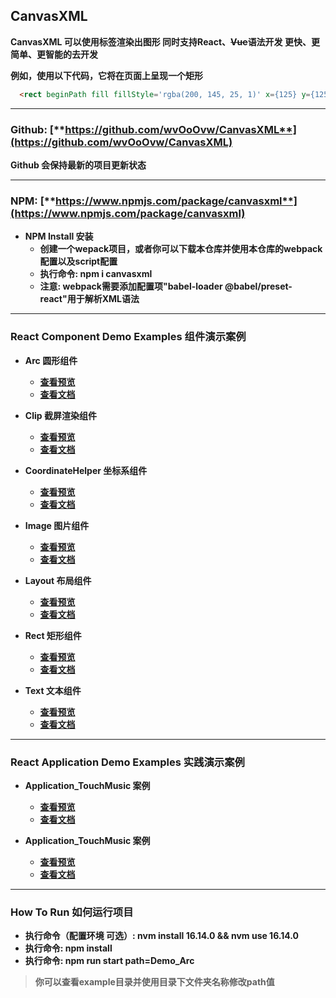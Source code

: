 ## CanvasXML

**CanvasXML 可以使用标签渲染出图形 同时支持React、~~Vue~~语法开发 更快、更简单、更智能的去开发**

**例如，使用以下代码，它将在页面上呈现一个矩形**

```html
  <rect beginPath fill fillStyle='rgba(200, 145, 25, 1)' x={125} y={125} w={100} h={100} />
```

---

### Github: [**https://github.com/wvOoOvw/CanvasXML**](https://github.com/wvOoOvw/CanvasXML)

**Github 会保持最新的项目更新状态**

---

### NPM: [**https://www.npmjs.com/package/canvasxml**](https://www.npmjs.com/package/canvasxml)

- **NPM Install 安装**
  - **创建一个wepack项目，或者你可以下载本仓库并使用本仓库的webpack配置以及script配置**
  - **执行命令: npm i canvasxml**
  - **注意: webpack需要添加配置项"babel-loader @babel/preset-react"用于解析XML语法**

---

### React Component Demo Examples 组件演示案例

- **Arc 圆形组件**
  - [**查看预览**](https://wvooovw.github.io/CanvasXML/exampled/Demo_Arc)
  - [**查看文档**](https://github.com/wvOoOvw/CanvasXML/tree/master/example/Demo_Arc)

- **Clip 截屏渲染组件**
  - [**查看预览**](https://wvooovw.github.io/CanvasXML/exampled/Demo_Clip)
  - [**查看文档**](https://github.com/wvOoOvw/CanvasXML/tree/master/example/Demo_Clip)

- **CoordinateHelper 坐标系组件**
  - [**查看预览**](https://wvooovw.github.io/CanvasXML/exampled/Demo_CoordinateHelper)
  - [**查看文档**](https://github.com/wvOoOvw/CanvasXML/tree/master/example/Demo_CoordinateHelper)

- **Image 图片组件**
  - [**查看预览**](https://wvooovw.github.io/CanvasXML/exampled/Demo_Image)
  - [**查看文档**](https://github.com/wvOoOvw/CanvasXML/tree/master/example/Demo_Image)

- **Layout 布局组件**
  - [**查看预览**](https://wvooovw.github.io/CanvasXML/exampled/Demo_Layout)
  - [**查看文档**](https://github.com/wvOoOvw/CanvasXML/tree/master/example/Demo_Layout)

- **Rect 矩形组件**
  - [**查看预览**](https://wvooovw.github.io/CanvasXML/exampled/Demo_Rect)
  - [**查看文档**](https://github.com/wvOoOvw/CanvasXML/tree/master/example/Demo_Rect)

- **Text 文本组件**
  - [**查看预览**](https://wvooovw.github.io/CanvasXML/exampled/Demo_Text)
  - [**查看文档**](https://github.com/wvOoOvw/CanvasXML/tree/master/example/Demo_Text)

---

### React Application Demo Examples 实践演示案例

- **Application_TouchMusic 案例**
  - [**查看预览**](https://wvooovw.github.io/CanvasXML/exampled/Application_TouchMusic)
  - [**查看文档**](https://github.com/wvOoOvw/CanvasXML/tree/master/example/Application_TouchMusic)

- **Application_TouchMusic 案例**
  - [**查看预览**](https://wvooovw.github.io/CanvasXML/exampled/Application_TouchMusic)
  - [**查看文档**](https://github.com/wvOoOvw/CanvasXML/tree/master/example/Application_TouchMusic)

---

### How To Run 如何运行项目

- **执行命令（配置环境 可选）: nvm install 16.14.0 && nvm use 16.14.0**
- **执行命令: npm install**
- **执行命令: npm run start path=Demo_Arc**
> **你可以查看example目录并使用目录下文件夹名称修改path值**
